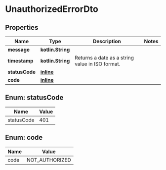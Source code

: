
# UnauthorizedErrorDto

## Properties
Name | Type | Description | Notes
------------ | ------------- | ------------- | -------------
**message** | **kotlin.String** |  | 
**timestamp** | **kotlin.String** | Returns a date as a string value in ISO format. | 
**statusCode** | [**inline**](#StatusCode) |  | 
**code** | [**inline**](#Code) |  | 


<a name="StatusCode"></a>
## Enum: statusCode
Name | Value
---- | -----
statusCode | 401


<a name="Code"></a>
## Enum: code
Name | Value
---- | -----
code | NOT_AUTHORIZED



